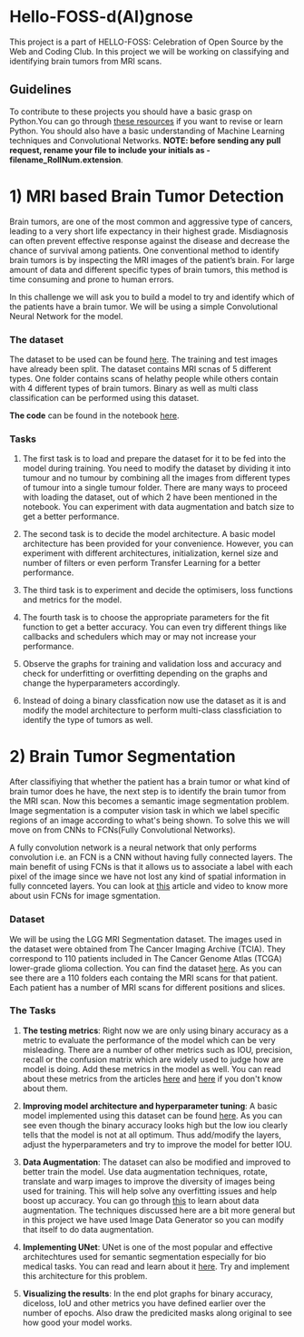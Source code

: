 # Hello-FOSS-d(AI)gnose
This project is a part of HELLO-FOSS: Celebration of Open Source by the Web and Coding Club. In this project we will be working on classifying and identifying brain tumors from MRI scans. 

## Guidelines
To contribute to these projects you should have  a basic grasp on Python.You can go through [these resources](https://github.com/wncc/TSS-2021/tree/main/Python%20%26%20its%20Applications/Week-1) if you want to revise or learn Python. You should also have a basic understanding of Machine Learning techniques and Convolutional Networks. **NOTE: before sending any pull request, rename your file to include your initials as - filename_RollNum.extension**.

# 1) MRI based Brain Tumor Detection
Brain tumors, are one of the most common and aggressive type of cancers, leading to a very short life expectancy in their highest grade. Misdiagnosis can often prevent effective response against the disease and decrease the chance of survival among patients. One conventional method to identify brain tumors is by inspecting the MRI images of the patient’s brain. For large amount of data and different specific types of brain tumors, this method is time consuming and prone to human errors.

In this challenge we will ask you to build a model to try and identify which of the patients have a brain tumor. We will be using a simple Convolutional Neural Network for the model. 
### The dataset
The dataset to be used can be found [here](https://github.com/sartajbhuvaji/brain-tumor-classification-dataset). The training and test images have already been split. The dataset contains MRI scnas of 5 different types. One folder contains scans of helathy people while others contain with 4 different types of brain tumors. Binary as well as multi class classification can be performed using this dataset.

**The code** can be found in the notebook [here](https://github.com/wncc/helloFOSS-21-dAIgnose/blob/main/Brain_Tumour_Classification.ipynb).
### Tasks

1) The first task is to load and prepare the dataset for it to be fed into the model during training. You need to modify the dataset by dividing it into tumour and no tumour by combining all the images from different types of tumour into a single tumour folder.  There are many ways to proceed with loading the dataset, out of which 2 have been mentioned in the notebook. You can experiment with data augmentation and batch size to get a better performance. 

2) The second task is to decide the model architecture. A basic model architecture has been provided for your convenience. However, you can experiment with different architectures, initialization, kernel size and number of filters or even perform Transfer Learning for a better performance. 

3) The third task is to experiment and decide the optimisers, loss functions and metrics for the model. 

4) The fourth task is to choose the appropriate parameters for the fit function to get a better accuracy. You can even try different things like callbacks and schedulers which may or may not increase your performance. 

5) Observe the graphs for training and validation loss and accuracy and check for underfitting or overfitting depending on the graphs and change the hyperparameters accordingly.

6) Instead of doing a binary classfication now use the dataset as it is and modify the model architecture to perform multi-class classficiation to identify the type of tumors as well.

# 2) Brain Tumor Segmentation 
After classifiying that whether the patient has a brain tumor or what kind of brain tumor does he have, the next step is to identify the brain tumor from the MRI scan. Now this becomes a semantic image segmentation problem. Image segmentation is a computer vision task in which we label specific regions of an image according to what's being shown. To solve this we will move on from CNNs to FCNs(Fully Convolutional Networks).

A fully convolution network is a neural network that only performs convolution i.e. an FCN is a CNN without having fully connected layers. The main benefit of using FCNs is that it allows us to associate a label with each pixel of the image since we have not lost any kind of spatial information in fully connceted layers. You can look at [this](https://towardsdatascience.com/review-fcn-semantic-segmentation-eb8c9b50d2d1) article and video to know more about usin FCNs for image sgmentation.

### Dataset
We will be using the LGG MRI Segmentation dataset. The images used in the dataset were obtained from The Cancer Imaging Archive (TCIA).
They correspond to 110 patients included in The Cancer Genome Atlas (TCGA) lower-grade glioma collection.
You can find the dataset [here](https://github.com/wncc/helloFOSS-21-dAIgnose/tree/main/Dataset). As you can see there are a 110 folders each containg the MRI scans for that patient. Each patient has a number of MRI scans for different positions and slices. 

### The Tasks
1) **The testing metrics**: Right now we are only using binary accuracy as a metric to evaluate the performance of the model which can be very misleading. There are a number of other metrics such as IOU, precision, recall or the confusion matrix which are widely used to judge how are model is doing. Add these metrics in the model as well. You can read about these metrics from the articles [here](https://www.kaggle.com/yassinealouini/all-the-segmentation-metrics) and [here](https://www.kite.com/blog/python/image-segmentation-tutorial/#validation2) if you don't know about them.

2) **Improving model architecture and hyperparameter tuning**: A basic model implemented using this dataset can be found [here](https://github.com/wncc/helloFOSS-21-dAIgnose/blob/main/MRI_segmentation.ipynb). As you can see even though the binary accuracy looks high but the low iou clearly tells that the model is not at all optimum. Thus add/modify the layers, adjust the hyperparameters and try to improve the model for better IOU. 

3) **Data Augmentation**: The dataset can also be modified and improved to better train the model.  Use data augmentation techniques, rotate, translate and warp images to improve the diversity of images being used for training. This will help solve any overfitting issues and help boost up accuracy. You can go through [this](https://nanonets.com/blog/data-augmentation-how-to-use-deep-learning-when-you-have-limited-data-part-2/) to learn about data augmentation. The techniques discussed here are a bit more general but in this project we have used Image Data Generator so you can modify that itself to do data augmentation.

4) **Implementing UNet**: UNet is one of the most popular and effective architechtures used for semantic segmentation especially for bio medical tasks. You can read and learn about it [here](https://blog.paperspace.com/unet-architecture-image-segmentation/). Try and implement this architecture for this problem.
5) **Visualizing the results**: In the end plot graphs for binary accuracy, diceloss, IoU and other metrics you have defined earlier over the number of epochs. Also draw the predicited masks along original to see how good your model works. 
